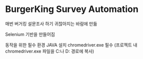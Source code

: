 # BurgerKing Survey Automation
매번 버거킹 설문조사 하기 귀찮아지는 바람에 만듦

Selenium 기반을 만들어짐

동작을 위한 필수 환경
JAVA 설치
chromedriver.exe 필수 (프로젝트 내 chromedriver.exe 파일을 C:나 D: 경로에 복사)


